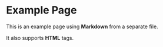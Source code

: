 # Example Page

This is an example page using **Markdown** from a separate file.

It also supports <b>HTML</b> tags.
